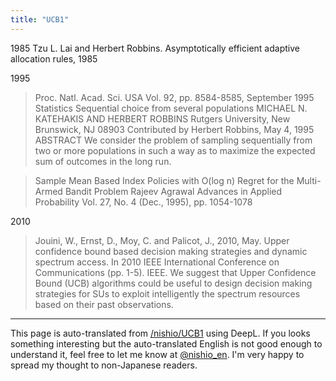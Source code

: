 ```yaml
---
title: "UCB1"
---
```


1985
Tzu L. Lai and Herbert Robbins. Asymptotically efficient adaptive allocation rules, 1985

1995
> Proc. Natl. Acad. Sci. USA
>  Vol. 92, pp. 8584-8585, September 1995
>  Statistics
>  Sequential choice from several populations
>  MICHAEL N. KATEHAKIS AND HERBERT ROBBINS
>  Rutgers University, New Brunswick, NJ 08903
>  Contributed by Herbert Robbins, May 4, 1995
>  ABSTRACT We consider the problem of sampling sequentially
>  from two or more populations in such a way as to
>  maximize the expected sum of outcomes in the long run.

> Sample Mean Based Index Policies with O(log n) Regret for the Multi-Armed Bandit Problem
>  Rajeev Agrawal
>  Advances in Applied Probability
>  Vol. 27, No. 4 (Dec., 1995), pp. 1054-1078

2010
> Jouini, W., Ernst, D., Moy, C. and Palicot, J., 2010, May. Upper confidence bound based decision making strategies and dynamic spectrum access. In 2010 IEEE International Conference on Communications (pp. 1-5). IEEE.
> We suggest that Upper Confidence
>  Bound (UCB) algorithms could be useful to design decision
>  making strategies for SUs to exploit intelligently the spectrum
>  resources based on their past observations.


---
This page is auto-translated from [/nishio/UCB1](https://scrapbox.io/nishio/UCB1) using DeepL. If you looks something interesting but the auto-translated English is not good enough to understand it, feel free to let me know at [@nishio_en](https://twitter.com/nishio_en). I'm very happy to spread my thought to non-Japanese readers.